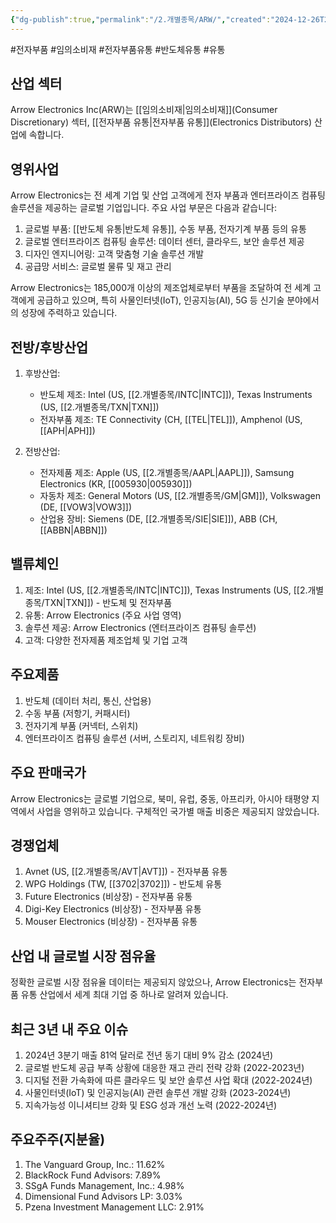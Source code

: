 ```yaml
---
{"dg-publish":true,"permalink":"/2.개별종목/ARW/","created":"2024-12-26T21:05:01.611+09:00","updated":"2025-06-03T20:05:57.765+09:00"}
---
```


#전자부품 #임의소비재 #전자부품유통 #반도체유통 #유통

## 산업 섹터

Arrow Electronics Inc(ARW)는 [[임의소비재\|임의소비재]](Consumer Discretionary) 섹터, [[전자부품 유통\|전자부품 유통]](Electronics Distributors) 산업에 속합니다.

## 영위사업

Arrow Electronics는 전 세계 기업 및 산업 고객에게 전자 부품과 엔터프라이즈 컴퓨팅 솔루션을 제공하는 글로벌 기업입니다. 주요 사업 부문은 다음과 같습니다:

1. 글로벌 부품: [[반도체 유통\|반도체 유통]], 수동 부품, 전자기계 부품 등의 유통
2. 글로벌 엔터프라이즈 컴퓨팅 솔루션: 데이터 센터, 클라우드, 보안 솔루션 제공
3. 디자인 엔지니어링: 고객 맞춤형 기술 솔루션 개발
4. 공급망 서비스: 글로벌 물류 및 재고 관리

Arrow Electronics는 185,000개 이상의 제조업체로부터 부품을 조달하여 전 세계 고객에게 공급하고 있으며, 특히 사물인터넷(IoT), 인공지능(AI), 5G 등 신기술 분야에서의 성장에 주력하고 있습니다.

## 전방/후방산업

1. 후방산업:
    
    - 반도체 제조: Intel (US, [[2.개별종목/INTC\|INTC]]), Texas Instruments (US, [[2.개별종목/TXN\|TXN]])
    - 전자부품 제조: TE Connectivity (CH, [[TEL\|TEL]]), Amphenol (US, [[APH\|APH]])
    
2. 전방산업:
    
    - 전자제품 제조: Apple (US, [[2.개별종목/AAPL\|AAPL]]), Samsung Electronics (KR, [[005930\|005930]])
    - 자동차 제조: General Motors (US, [[2.개별종목/GM\|GM]]), Volkswagen (DE, [[VOW3\|VOW3]])
    - 산업용 장비: Siemens (DE, [[2.개별종목/SIE\|SIE]]), ABB (CH, [[ABBN\|ABBN]])
    

## 밸류체인

1. 제조: Intel (US, [[2.개별종목/INTC\|INTC]]), Texas Instruments (US, [[2.개별종목/TXN\|TXN]]) - 반도체 및 전자부품
2. 유통: Arrow Electronics (주요 사업 영역)
3. 솔루션 제공: Arrow Electronics (엔터프라이즈 컴퓨팅 솔루션)
4. 고객: 다양한 전자제품 제조업체 및 기업 고객

## 주요제품

1. 반도체 (데이터 처리, 통신, 산업용)
2. 수동 부품 (저항기, 커패시터)
3. 전자기계 부품 (커넥터, 스위치)
4. 엔터프라이즈 컴퓨팅 솔루션 (서버, 스토리지, 네트워킹 장비)

## 주요 판매국가

Arrow Electronics는 글로벌 기업으로, 북미, 유럽, 중동, 아프리카, 아시아 태평양 지역에서 사업을 영위하고 있습니다. 구체적인 국가별 매출 비중은 제공되지 않았습니다.

## 경쟁업체

1. Avnet (US, [[2.개별종목/AVT\|AVT]]) - 전자부품 유통
2. WPG Holdings (TW, [[3702\|3702]]) - 반도체 유통
3. Future Electronics (비상장) - 전자부품 유통
4. Digi-Key Electronics (비상장) - 전자부품 유통
5. Mouser Electronics (비상장) - 전자부품 유통

## 산업 내 글로벌 시장 점유율

정확한 글로벌 시장 점유율 데이터는 제공되지 않았으나, Arrow Electronics는 전자부품 유통 산업에서 세계 최대 기업 중 하나로 알려져 있습니다.

## 최근 3년 내 주요 이슈

1. 2024년 3분기 매출 81억 달러로 전년 동기 대비 9% 감소 (2024년)
2. 글로벌 반도체 공급 부족 상황에 대응한 재고 관리 전략 강화 (2022-2023년)
3. 디지털 전환 가속화에 따른 클라우드 및 보안 솔루션 사업 확대 (2022-2024년)
4. 사물인터넷(IoT) 및 인공지능(AI) 관련 솔루션 개발 강화 (2023-2024년)
5. 지속가능성 이니셔티브 강화 및 ESG 성과 개선 노력 (2022-2024년)

## 주요주주(지분율)

1. The Vanguard Group, Inc.: 11.62%
2. BlackRock Fund Advisors: 7.89%
3. SSgA Funds Management, Inc.: 4.98%
4. Dimensional Fund Advisors LP: 3.03%
5. Pzena Investment Management LLC: 2.91%